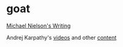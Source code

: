 # goat

[Michael Nielson's Writing](https://michaelnielsen.org/)

Andrej Karpathy's [videos](https://www.youtube.com/@AndrejKarpathy) and other [content](https://karpathy.ai/)

